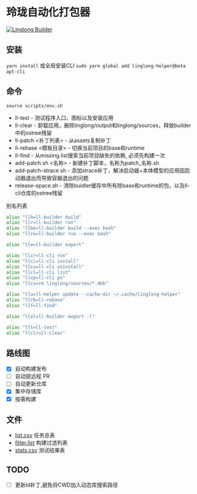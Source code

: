 # 玲珑自动化打包器

[![Linglong Builder](https://github.com/System233/linglong-builder/actions/workflows/build.yaml/badge.svg)](https://github.com/System233/linglong-builder/actions/workflows/build.yaml)

## 安装

`yarn install`
或全局安装CLI
`sudo yarn global add linglong-helper@beta apt-cli`

## 命令
`source scripts/env.sh`

* ll-test - 测试程序入口、图标以及安装应用
* ll-clear - 卸载应用，删除linglong/output和linglong/sources，释放builder中的ostree残留
* ll-patch <补丁列表> - 从assets复制补丁
* ll-rebase <模板目录> - 切换当前项目的base和runtime
* ll-find - 从missing.list搜索当前项目缺失的依赖, 必须先构建一次
* add-patch.sh <名称> - 新建补丁脚本，名称为patch_名称.sh
* add-patch-strace.sh - 添加strace补丁，解决启动器+本体模型的应用因启动器退出而导致容器退出的问题
* release-space.sh - 清除buidler缓存中所有除base和runtime的包，以及ll-cli仓库的ostree残留


别名列表
```sh
alias "llb=ll-builder build"
alias "llr=ll-builder run"
alias "llbe=ll-builder build --exec bash"
alias "llre=ll-builder run --exec bash"

alias "lle=ll-builder export"

alias "llcr=ll-cli run"
alias "llci=ll-cli install"
alias "llcu=ll-cli uninstall"
alias "llcl=ll-cli list"
alias "llcp=ll-cli ps"
alias "llcs=rm linglong/sources/*.deb"

alias "llu=ll-helper update --cache-dir ~/.cache/linglong-helper"
alias "llrb=ll-rebase"
alias "llf=ll-find"

alias "llel=ll-builder export -l"

alias "llt=ll-test"
alias "llclr=ll-clear"
```

## 路线图

- [x] 自动构建发布
- [ ] 自动提远程 PR
- [ ] 自动更新仓库
- [x] 集中存储库
- [x] 按需构建

## 文件

- [list.csv](./list.csv) 任务总表
- [filter.list](./filter.list) 构建过滤列表
- [stats.csv](./stats.csv) 测试结果表


## TODO

- [ ] 更新ld补丁,避免将CWD加入动态库搜索路径